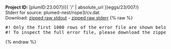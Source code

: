 **Project ID:** [plumID:23.007]({{ '/' | absolute_url }}eggs/23/007/)  
Stderr for source:  plumed-nest/nspe3/cv.dat   
Download: [zipped raw stdout](cv.dat.plumed.stdout.txt.zip) - [zipped raw stderr](cv.dat.plumed.stderr.txt.zip) 
{% raw %}
<pre>
#! Only the first 1000 rows of the error file are shown below
#! To inspect the full error file, please download the zipped raw stderr file above
</pre>
{% endraw %}

